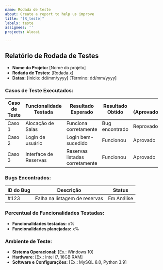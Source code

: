 ```yaml
---
name: Rodada de teste
about: Create a report to help us improve
title: "[R_teste]"
labels: teste
assignees: ''
projects: Alocai

---
```

## Relatório de Rodada de Testes

- **Nome do Projeto:** [Nome do projeto]
- **Rodada de Testes:** [Rodada x]
- **Datas:** [Início: dd/mm/yyyy] [Término: dd/mm/yyyy]

### Casos de Teste Executados:
| Caso de Teste   | Funcionalidade Testada      | Resultado Esperado | Resultado Obtido | Status (Aprovado/Reprovado/Bloqueado) |
|-----------------|----------------------------|--------------------|------------------|--------------------------------------|
| Caso 1          | Alocação de Salas           | Funciona corretamente | Bug encontrado  | Reprovado |
| Caso 2          | Login de usuário            | Login bem-sucedido | Funcionou        | Aprovado |
| Caso 3          | Interface de Reservas       | Reservas listadas corretamente | Funcionou | Aprovado |

### Bugs Encontrados:
| ID do Bug | Descrição          | Status        |
|-----------|--------------------|---------------|
| #123      | Falha na listagem de reservas | Em Análise |

### Percentual de Funcionalidades Testadas:
- **Funcionalidades testadas:** x%
- **Funcionalidades planejadas:** x%

### Ambiente de Teste:
- **Sistema Operacional:** [Ex.: Windows 10]
- **Hardware:** [Ex.: Intel i7, 16GB RAM]
- **Software e Configurações:** [Ex.: MySQL 8.0, Python 3.9]
